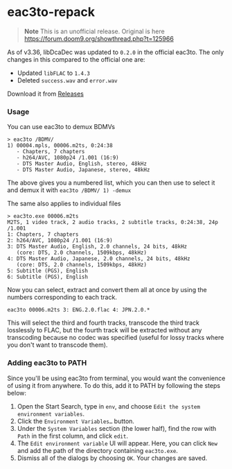 # eac3to-repack

> **Note**
> This is an unofficial release. Original is here https://forum.doom9.org/showthread.php?t=125966

As of v3.36, libDcaDec was updated to `0.2.0` in the official eac3to. The only changes in this compared to the official one are:

- Updated `libFLAC` to `1.4.3`
- Deleted `success.wav` and `error.wav`

Download it from [Releases](https://github.com/cannibalChipper/eac3to-repack/releases/tag/v3.36.1)

### Usage
You can use eac3to to demux BDMVs
```
> eac3to /BDMV/
1) 00004.mpls, 00006.m2ts, 0:24:38
   - Chapters, 7 chapters
   - h264/AVC, 1080p24 /1.001 (16:9)
   - DTS Master Audio, English, stereo, 48kHz
   - DTS Master Audio, Japanese, stereo, 48kHz
```
The above gives you a numbered list, which you can then use to select it and demux it with `eac3to /BDMV/ 1) -demux`

The same also applies to individual files

```
> eac3to.exe 00006.m2ts
M2TS, 1 video track, 2 audio tracks, 2 subtitle tracks, 0:24:38, 24p /1.001
1: Chapters, 7 chapters
2: h264/AVC, 1080p24 /1.001 (16:9)
3: DTS Master Audio, English, 2.0 channels, 24 bits, 48kHz
   (core: DTS, 2.0 channels, 1509kbps, 48kHz)
4: DTS Master Audio, Japanese, 2.0 channels, 24 bits, 48kHz
   (core: DTS, 2.0 channels, 1509kbps, 48kHz)
5: Subtitle (PGS), English
6: Subtitle (PGS), English
```
Now you can select, extract and convert them all at once by using the numbers corresponding to each track.

```
eac3to 00006.m2ts 3: ENG.2.0.flac 4: JPN.2.0.*
```
This will select the third and fourth tracks, transcode the third track losslessly to FLAC, but the fourth track will be extracted without any transcoding because no codec was specified (useful for lossy tracks where you don't want to transcode them).

### Adding eac3to to PATH

Since you'll be using eac3to from terminal, you would want the convenience of using it from anywhere. To do this, add it to PATH by following the steps below:

1. Open the Start Search, type in `env`, and choose `Edit the system environment variables`.
2. Click the `Environment Variables…` button.
3. Under the `System Variables` section (the lower half), find the row with `Path` in the first column, and click `edit`.
4. The `Edit environment variable` UI will appear. Here, you can click `New` and add the path of the directory containing `eac3to.exe`.
5. Dismiss all of the dialogs by choosing `OK`. Your changes are saved.

